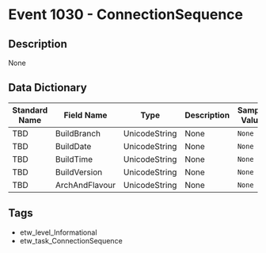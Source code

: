 # Event 1030 - ConnectionSequence

## Description
None

## Data Dictionary
|Standard Name|Field Name|Type|Description|Sample Value|
|---|---|---|---|---|
|TBD|BuildBranch|UnicodeString|None|`None`|
|TBD|BuildDate|UnicodeString|None|`None`|
|TBD|BuildTime|UnicodeString|None|`None`|
|TBD|BuildVersion|UnicodeString|None|`None`|
|TBD|ArchAndFlavour|UnicodeString|None|`None`|

## Tags
* etw_level_Informational
* etw_task_ConnectionSequence